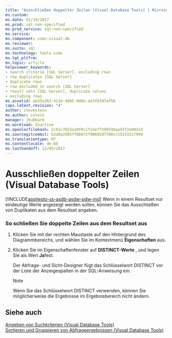 ```yaml
---
title: "Ausschließen doppelter Zeilen (Visual Database Tools) | Microsoft-Dokumentation"
ms.custom: 
ms.date: 01/19/2017
ms.prod: sql-non-specified
ms.prod_service: sql-non-specified
ms.service: 
ms.component: ssms-visual-db
ms.reviewer: 
ms.suite: sql
ms.technology: tools-ssms
ms.tgt_pltfrm: 
ms.topic: article
helpviewer_keywords:
- search criteria [SQL Server], excluding rows
- row duplicates [SQL Server]
- duplicate rows
- row excluded in search [SQL Server]
- result sets [SQL Server], duplicate values
- excluding rows
ms.assetid: ab35a363-421d-4665-946b-ae3f6397af50
caps.latest.revision: "4"
author: stevestein
ms.author: sstein
manager: jhubbard
ms.workload: Inactive
ms.openlocfilehash: 2c91c7023a10f0c1fa3eff598f40aa4372e8031d
ms.sourcegitcommit: b2d8a2d95ffbb6f2f98692d7760cc5523151f99d
ms.translationtype: HT
ms.contentlocale: de-DE
ms.lasthandoff: 12/05/2017
---
```

# <a name="exclude-duplicate-rows-visual-database-tools"></a>Ausschließen doppelter Zeilen (Visual Database Tools)
[!INCLUDE[appliesto-ss-asdb-asdw-pdw-md](../../includes/appliesto-ss-asdb-asdw-pdw-md.md)] Wenn in einem Resultset nur eindeutige Werte angezeigt werden sollen, können Sie das Ausschließen von Duplikaten aus dem Resultset angeben.  
  
### <a name="to-exclude-duplicate-rows-from-the-result-set"></a>So schließen Sie doppelte Zeilen aus dem Resultset aus  
  
1.  Klicken Sie mit der rechten Maustaste auf den Hintergrund des Diagrammbereichs, und wählen Sie im Kontextmenü **Eigenschaften** aus.  
  
2.  Klicken Sie im Eigenschaftenfenster auf **DISTINCT-Werte** , und legen Sie als Wert **Ja**fest.  
  
    Der Abfrage- und Sicht-Designer fügt das Schlüsselwort DISTINCT vor der Liste der Anzeigespalten in der SQL-Anweisung ein.  
  
    > [!NOTE]  
    > Wenn Sie das Schlüsselwort DISTINCT verwenden, können Sie möglicherweise die Ergebnisse im Ergebnisbereich nicht ändern.  
  
## <a name="see-also"></a>Siehe auch  
[Angeben von Suchkriterien &#40;Visual Database Tools&#41;](../../ssms/visual-db-tools/specify-search-criteria-visual-database-tools.md)  
[Sortieren und Gruppieren von Abfrageergebnissen &#40;Visual Database Tools&#41;](../../ssms/visual-db-tools/sort-and-group-query-results-visual-database-tools.md)  
  

